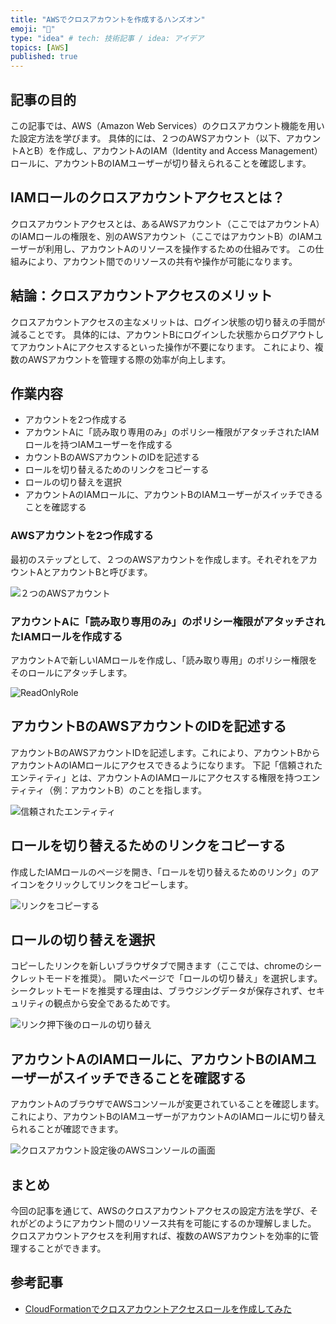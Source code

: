 ```yaml
---
title: "AWSでクロスアカウントを作成するハンズオン"
emoji: "📝"
type: "idea" # tech: 技術記事 / idea: アイデア
topics: [AWS]
published: true
---
```


## 記事の目的

この記事では、AWS（Amazon Web Services）のクロスアカウント機能を用いた設定方法を学びます。
具体的には、２つのAWSアカウント（以下、アカウントAとB）を作成し、アカウントAのIAM（Identity and Access Management）ロールに、アカウントBのIAMユーザーが切り替えられることを確認します。

## IAMロールのクロスアカウントアクセスとは？

クロスアカウントアクセスとは、あるAWSアカウント（ここではアカウントA）のIAMロールの権限を、別のAWSアカウント（ここではアカウントB）のIAMユーザーが利用し、アカウントAのリソースを操作するための仕組みです。
この仕組みにより、アカウント間でのリソースの共有や操作が可能になります。

## 結論：クロスアカウントアクセスのメリット

クロスアカウントアクセスの主なメリットは、ログイン状態の切り替えの手間が減ることです。
具体的には、アカウントBにログインした状態からログアウトしてアカウントAにアクセスするといった操作が不要になります。
これにより、複数のAWSアカウントを管理する際の効率が向上します。

## 作業内容

- アカウントを2つ作成する
- アカウントAに「読み取り専用のみ」のポリシー権限がアタッチされたIAMロールを持つIAMユーザーを作成する
- カウントBのAWSアカウントのIDを記述する
- ロールを切り替えるためのリンクをコピーする
- ロールの切り替えを選択
- アカウントAのIAMロールに、アカウントBのIAMユーザーがスイッチできることを確認する

### AWSアカウントを2つ作成する

最初のステップとして、２つのAWSアカウントを作成します。それぞれをアカウントAとアカウントBと呼びます。

![２つのAWSアカウント](https://storage.googleapis.com/zenn-user-upload/ac8c18cbd536-20230715.png)

### アカウントAに「読み取り専用のみ」のポリシー権限がアタッチされたIAMロールを作成する

アカウントAで新しいIAMロールを作成し、「読み取り専用」のポリシー権限をそのロールにアタッチします。

![ReadOnlyRole](https://storage.googleapis.com/zenn-user-upload/295da143b6f5-20230715.png)

## アカウントBのAWSアカウントのIDを記述する

アカウントBのAWSアカウントIDを記述します。これにより、アカウントBからアカウントAのIAMロールにアクセスできるようになります。
下記「信頼されたエンティティ」とは、アカウントAのIAMロールにアクセスする権限を持つエンティティ（例：アカウントB）のことを指します。

![信頼されたエンティティ](https://storage.googleapis.com/zenn-user-upload/a35f881d59d4-20230715.png)

## ロールを切り替えるためのリンクをコピーする

作成したIAMロールのページを開き、「ロールを切り替えるためのリンク」のアイコンをクリックしてリンクをコピーします。

![リンクをコピーする](https://storage.googleapis.com/zenn-user-upload/c5b6d27abb53-20230715.png)

## ロールの切り替えを選択

コピーしたリンクを新しいブラウザタブで開きます（ここでは、chromeのシークレットモードを推奨）。
開いたページで「ロールの切り替え」を選択します。
シークレットモードを推奨する理由は、ブラウジングデータが保存されず、セキュリティの観点から安全であるためです。

![リンク押下後のロールの切り替え](https://storage.googleapis.com/zenn-user-upload/bde4a6357326-20230726.png)

## アカウントAのIAMロールに、アカウントBのIAMユーザーがスイッチできることを確認する

アカウントAのブラウザでAWSコンソールが変更されていることを確認します。これにより、アカウントBのIAMユーザーがアカウントAのIAMロールに切り替えられることが確認できます。

![クロスアカウント設定後のAWSコンソールの画面](https://storage.googleapis.com/zenn-user-upload/9d9426af5b96-20230726.png)

## まとめ

今回の記事を通じて、AWSのクロスアカウントアクセスの設定方法を学び、それがどのようにアカウント間のリソース共有を可能にするのか理解しました。
クロスアカウントアクセスを利用すれば、複数のAWSアカウントを効率的に管理することができます。

## 参考記事

- [CloudFormationでクロスアカウントアクセスロールを作成してみた](https://dev.classmethod.jp/articles/created_a_cross-account_access_role_in_cloudformation/)
